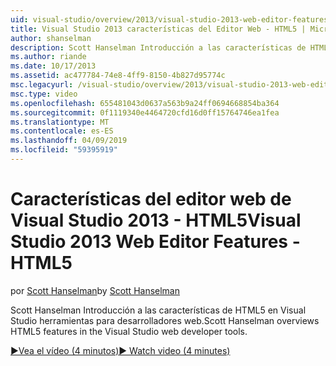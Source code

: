 ```yaml
---
uid: visual-studio/overview/2013/visual-studio-2013-web-editor-features-html5
title: Visual Studio 2013 características del Editor Web - HTML5 | Microsoft Docs
author: shanselman
description: Scott Hanselman Introducción a las características de HTML5 en Visual Studio herramientas para desarrolladores web.
ms.author: riande
ms.date: 10/17/2013
ms.assetid: ac477784-74e8-4ff9-8150-4b827d95774c
msc.legacyurl: /visual-studio/overview/2013/visual-studio-2013-web-editor-features-html5
msc.type: video
ms.openlocfilehash: 655481043d0637a563b9a24ff0694668854ba364
ms.sourcegitcommit: 0f1119340e4464720cfd16d0ff15764746ea1fea
ms.translationtype: MT
ms.contentlocale: es-ES
ms.lasthandoff: 04/09/2019
ms.locfileid: "59395919"
---
```

# <a name="visual-studio-2013-web-editor-features---html5"></a><span data-ttu-id="1ef7d-103">Características del editor web de Visual Studio 2013 - HTML5</span><span class="sxs-lookup"><span data-stu-id="1ef7d-103">Visual Studio 2013 Web Editor Features - HTML5</span></span>

<span data-ttu-id="1ef7d-104">por [Scott Hanselman](https://github.com/shanselman)</span><span class="sxs-lookup"><span data-stu-id="1ef7d-104">by [Scott Hanselman](https://github.com/shanselman)</span></span>

<span data-ttu-id="1ef7d-105">Scott Hanselman Introducción a las características de HTML5 en Visual Studio herramientas para desarrolladores web.</span><span class="sxs-lookup"><span data-stu-id="1ef7d-105">Scott Hanselman overviews HTML5 features in the Visual Studio web developer tools.</span></span>

[<span data-ttu-id="1ef7d-106">&#9654;Vea el vídeo (4 minutos)</span><span class="sxs-lookup"><span data-stu-id="1ef7d-106">&#9654; Watch video (4 minutes)</span></span>](https://channel9.msdn.com/Blogs/ASP-NET-Site-Videos/visual-studio-2013-web-editor-features-html5)
